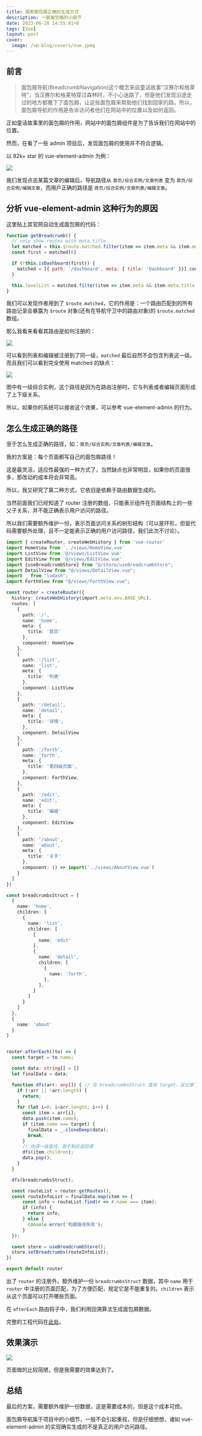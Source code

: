 ```yaml
---
title: 探索面包屑正确的生成方式
description: 一直被忽略的小细节
date: 2023-06-20 14:55:01+8
tags: [Vue]
layout: post
cover:
  image: /vp-blog/covers/vue.jpeg
---
```


## 前言

> 面包屑导航(BreadcrumbNavigation)这个概念来自童话故事“汉赛尔和格莱特”，当汉赛尔和格莱特穿过森林时，不小心迷路了，但是他们发现沿途走过的地方都撒下了面包屑，让这些面包屑来帮助他们找到回家的路。所以，面包屑导航的作用是告诉访问者他们在网站中的位置以及如何返回。

正如童话故事里的面包屑的作用，网站中的面包屑组件是为了告诉我们在网站中的位置。

然而，在看了一些 admin 项目后，发现面包屑的使用并不符合逻辑。

以 82k+ star 的 vue-element-admin 为例：

![](/resources/2023-06/06.gif)

我们发现点击某篇文章的编辑后，导航路径从 `首页/综合实例/文章列表` 变为 `首页/综合实例/编辑文章`，而用户正确的路径是 `首页/综合实例/文章列表/编辑文章`。


## 分析 vue-element-admin 这种行为的原因

这里贴上其官网自动生成面包屑的代码：

```js
function getBreadcrumb() {
  // only show routes with meta.title
  let matched = this.$route.matched.filter(item => item.meta && item.meta.title)
  const first = matched[0]

  if (!this.isDashboard(first)) {
    matched = [{ path: '/dashboard', meta: { title: 'Dashboard' }}].concat(matched)
  }

  this.levelList = matched.filter(item => item.meta && item.meta.title && item.meta.breadcrumb !== false)
}
```

我们可以发现作者用到了 `$route.matched`，它的作用是：一个路由匹配到的所有路由记录会暴露为 `$route` 对象(还有在导航守卫中的路由对象)的 `$route.matched` 数组。

那么我看来看看其路由是如何注册的：

![](/resources/2023-06/07.png)

可以看到列表和编辑被注册到了同一级，`matched` 最后自然不会包含列表这一级。而且我们可以看到完全使用 matched 的缺点：

![](/resources/2023-06/08.jpeg)

图中有一级综合实例，这个路径是因为在路由注册时，它与列表或者编辑页面形成了上下级关系。

所以，如果你的系统可以接收这个效果，可以参考 vue-element-admin 的行为。


## 怎么生成正确的路径

至于怎么生成正确的路径，如：`首页/综合实例/文章列表/编辑文章`。

我的方案是：每个页面都写自己的面包屑路径！

这是最灵活，适应性最强的一种方式了，当然缺点也非常明显，如果你的页面很多，那改动的成本将会非常高。

所以，我又研究了第二种方式，它依旧是依赖于路由数据生成的。

当然前面我们已经知道了 router 注册的数组，只能表示组件在页面结构上的一些父子关系，并不能正确表示用户访问的路径。

所以我们需要额外维护一份，表示页面访问关系的树形结构（可以是环形，但是代码需要额外处理，且不一定能表示正确的用户访问路径，我们此次不讨论）。

```ts
import { createRouter, createWebHistory } from 'vue-router'
import HomeView from '../views/HomeView.vue'
import ListView from '@/views/ListView.vue'
import EditView from '@/views/EditView.vue'
import {useBreadcrumbStore} from "@/store/useBreadcrumbStore";
import DetailView from "@/views/DetailView.vue";
import _ from "lodash";
import ForthView from "@/views/ForthView.vue";

const router = createRouter({
  history: createWebHistory(import.meta.env.BASE_URL),
  routes: [
    {
      path: '/',
      name: 'home',
      meta: {
        title: '首页'
      },
      component: HomeView
    },
    {
      path: '/list',
      name: 'list',
      meta: {
        title: '列表'
      },
      component: ListView
    },
    {
      path: '/detail',
      name: 'detail',
      meta: {
        title: '详情',
      },
      component: DetailView
    },
    {
      path: '/forth',
      name: 'forth',
      meta: {
        title: '第四级页面',
      },
      component: ForthView,
    },
    {
      path: '/edit',
      name: 'edit',
      meta: {
        title: '编辑'
      },
      component: EditView
    },
    {
      path: '/about',
      name: 'about',
      meta: {
        title: '关于'
      },
      component: () => import('../views/AboutView.vue')
    }
  ]
})

const breadcrumbsStruct = [
  {
    name: 'home',
    children: [
      {
        name: 'list',
        children: [
          {
            name: 'edit'
          },
          {
            name: 'detail',
            children: [
              {
                name: 'forth',
              },
            ],
          }
        ]
      }
    ]
  },
  {
    name: 'about'
  }
]


router.afterEach((to) => {
  const target = to.name;

  const data: string[] = []
  let finalData = data;

  function dfs(arr: any[]) { // 在 breadcrumbsStruct 查找 target，且记录下树上的路径
    if (!arr || !arr.length) {
      return;
    }
    for (let i=0; i<arr.length; i++) {
      const item = arr[i];
      data.push(item.name);
      if (item.name === target) {
        finalData = _.cloneDeep(data);
        break;
      }
      // 向深一级查找，查不到应该回溯
      dfs(item.children);
      data.pop();
    }
  }

  dfs(breadcrumbsStruct);

  const routeList = router.getRoutes();
  const routeInfoList = finalData.map(item => {
      const info = routeList.find(r => r.name === item);
      if (info) {
        return info;
      } else {
        console.error('构建路径失败');
      }
  });

  const store = useBreadcrumbStore();
  store.setBreadcrumbs(routeInfoList);
})

export default router
```

出了 `router` 的注册外，额外维护一份 `breadcrumbsStruct` 数据，其中 `name` 用于 `router` 中注册的页面匹配，为了方便匹配，规定它是不能重复的。`children` 表示从这个页面可以打开哪些页面。

在 `afterEach` 路由钩子中，我们利用回溯算法生成面包屑数据。

完整的工程代码在[此处](https://github.com/shenxiang11/breadcrumb-test)。


## 效果演示

![](/resources/2023-06/09.gif)

页面做的比较简陋，但是我需要的效果达到了。


## 总结

最后的方案，需要额外维护一份数据，这是需要成本的，但是这个成本可控。

面包屑导航属于项目中的小细节，一般不会引起重视，但是仔细想想，诸如 vue-element-admin 的实现确实生成的不是真正的用户访问路径。
